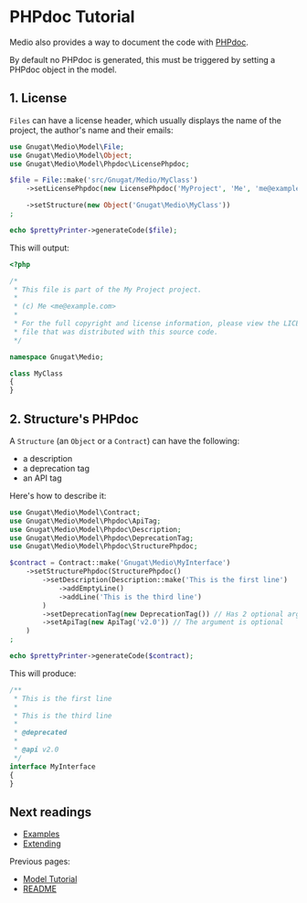 # PHPdoc Tutorial

Medio also provides a way to document the code with [PHPdoc](http://www.phpdoc.org/).

By default no PHPdoc is generated, this must be triggered by setting a PHPdoc object in the model.

## 1. License

`Files` can have a license header, which usually displays the name of the project,
the author's name and their emails:

```php
use Gnugat\Medio\Model\File;
use Gnugat\Medio\Model\Object;
use Gnugat\Medio\Model\Phpdoc\LicensePhpdoc;

$file = File::make('src/Gnugat/Medio/MyClass')
    ->setLicensePhpdoc(new LicensePhpdoc('MyProject', 'Me', 'me@example.com'))

    ->setStructure(new Object('Gnugat\Medio\MyClass'))
;

echo $prettyPrinter->generateCode($file);
```

This will output:

```php
<?php

/*
 * This file is part of the My Project project.
 *
 * (c) Me <me@example.com>
 *
 * For the full copyright and license information, please view the LICENSE
 * file that was distributed with this source code.
 */

namespace Gnugat\Medio;

class MyClass
{
}
```

## 2. Structure's PHPdoc

A `Structure` (an `Object` or a `Contract`) can have the following:

* a description
* a deprecation tag
* an API tag

Here's how to describe it:

```php
use Gnugat\Medio\Model\Contract;
use Gnugat\Medio\Model\Phpdoc\ApiTag;
use Gnugat\Medio\Model\Phpdoc\Description;
use Gnugat\Medio\Model\Phpdoc\DeprecationTag;
use Gnugat\Medio\Model\Phpdoc\StructurePhpdoc;

$contract = Contract::make('Gnugat\Medio\MyInterface')
    ->setStructurePhpdoc(StructurePhpdoc()
        ->setDescription(Description::make('This is the first line')
            ->addEmptyLine()
            ->addLine('This is the third line')
        )
        ->setDeprecationTag(new DeprecationTag()) // Has 2 optional arguments: version, and description
        ->setApiTag(new ApiTag('v2.0')) // The argument is optional
    )
;

echo $prettyPrinter->generateCode($contract);
```

This will produce:

```php
/**
 * This is the first line
 *
 * This is the third line
 *
 * @deprecated
 *
 * @api v2.0
 */
interface MyInterface
{
}
```

## Next readings

* [Examples](03-examples.md)
* [Extending](04-extending.md)

Previous pages:

* [Model Tutorial](01-model-tutorial.md)
* [README](../README.md)
